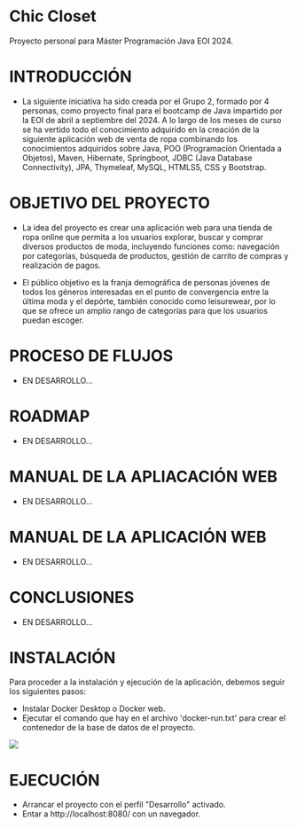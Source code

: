 # Chic Closet

Proyecto personal para Máster Programación Java EOI 2024.

# INTRODUCCIÓN

- La siguiente iniciativa ha sido creada por el Grupo 2, formado por 4 personas, como proyecto final para el
bootcamp de Java impartido por la EOI de abril a septiembre del 2024. A lo largo de
los meses de curso se ha vertido todo el conocimiento adquirido en la creación de la
siguiente aplicación web de venta de ropa combinando los conocimientos adquiridos
sobre Java, POO (Programación Orientada a Objetos), Maven, Hibernate, Springboot,
JDBC (Java Database Connectivity), JPA, Thymeleaf, MySQL, HTMLS5, CSS y Bootstrap.

# OBJETIVO DEL PROYECTO 

- La idea del proyecto es crear una aplicación web para una tienda de ropa online que
permita a los usuarios explorar, buscar y comprar diversos productos de moda,
incluyendo funciones como: navegación por categorías, búsqueda de productos,
gestión de carrito de compras y realización de pagos.

- El público objetivo es la franja demográfica de personas jóvenes de todos los géneros
interesadas en el punto de convergencia entre la última moda y el depórte, también
conocido como leisurewear, por lo que se ofrece un amplio rango de categorías para
que los usuarios puedan escoger.

# PROCESO DE FLUJOS

- EN DESARROLLO...

# ROADMAP

- EN DESARROLLO...

# MANUAL DE LA APLIACACIÓN WEB

- EN DESARROLLO...

# MANUAL DE LA APLICACIÓN WEB

- EN DESARROLLO...

# CONCLUSIONES

- EN DESARROLLO...

# INSTALACIÓN 

Para proceder a la instalación y ejecución de la aplicación, debemos seguir los siguientes pasos:

 - Instalar Docker Desktop o Docker web.
 - Ejecutar el comando que hay en el archivo 'docker-run.txt' para crear el contenedor de la base de datos de el proyecto.

<img src="src/main/resources/img/desarrollo.png">

# EJECUCIÓN 

- Arrancar el proyecto con el perfil "Desarrollo" activado.
- Entar a http://localhost:8080/ con un navegador.
